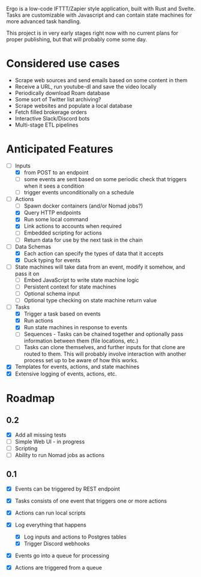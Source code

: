 Ergo is a low-code IFTTT/Zapier style application, built with Rust and Svelte. Tasks are customizable with Javascript and can contain state machines for more advanced task handling.

This project is in very early stages right now with no current plans for proper publishing, but that will probably come some day.

# Considered use cases

- Scrape web sources and send emails based on some content in them
- Receive a URL, run youtube-dl and save the video locally
- Periodically download Roam database
- Some sort of Twitter list archiving?
- Scrape websites and populate a local database
- Fetch filled brokerage orders
- Interactive Slack/Discord bots
- Multi-stage ETL pipelines

# Anticipated Features

- [ ] Inputs
  - [X] from POST to an endpoint
  - [ ] some events are sent based on some periodic check that triggers when it sees a condition
  - [ ] trigger events unconditionally on a schedule
- [ ] Actions
  - [ ] Spawn docker containers (and/or Nomad jobs?)
  - [X] Query HTTP endpoints
  - [X] Run some local command
  - [X] Link actions to accounts when required
  - [ ] Embedded scripting for actions
  - [ ] Return data for use by the next task in the chain
- [ ] Data Schemas
  - [X] Each action can specify the types of data that it accepts
  - [X] Duck typing for events
- [ ] State machines will take data from an event, modify it somehow, and pass it on
  - [ ] Embed JavaScript to write state machine logic
  - [ ] Persistent context for state machines
  - [ ] Optional schema input
  - [ ] Optional type checking on state machine return value
- [ ] Tasks
  - [X] Trigger a task based on events
  - [X] Run actions
  - [X] Run state machines in response to events
  - [ ] Sequences - Tasks can be chained together and optionally pass information between them (file locations, etc.)
  - [ ] Tasks can clone themselves, and further inputs for that clone are routed to them. This will probably involve interaction with another process set up to be aware of how this works.
- [X] Templates for events, actions, and state machines
- [X] Extensive logging of events, actions, etc.

# Roadmap

## 0.2

- [X] Add all missing tests
- [ ] Simple Web UI - in progress
- [ ] Scripting
- [ ] Ability to run Nomad jobs as actions

## 0.1

- [X] Events can be triggered by REST endpoint
- [X] Tasks consists of one event that triggers one or more actions
- [X] Actions can run local scripts
- [X] Log everything that happens
    - [X] Log inputs and actions to Postgres tables
    - [X] Trigger Discord webhooks
- [X] Events go into a queue for processing
- [X] Actions are triggered from a queue

